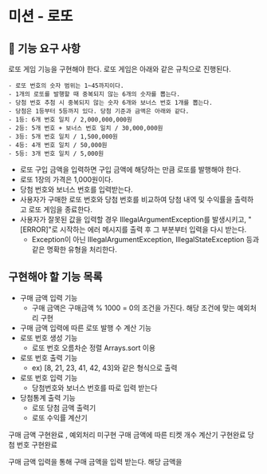 # 미션 - 로또

## 🚀 기능 요구 사항

로또 게임 기능을 구현해야 한다. 로또 게임은 아래와 같은 규칙으로 진행된다.

    - 로또 번호의 숫자 범위는 1~45까지이다.
    - 1개의 로또를 발행할 때 중복되지 않는 6개의 숫자를 뽑는다.
    - 당첨 번호 추첨 시 중복되지 않는 숫자 6개와 보너스 번호 1개를 뽑는다.
    - 당첨은 1등부터 5등까지 있다. 당첨 기준과 금액은 아래와 같다.
    - 1등: 6개 번호 일치 / 2,000,000,000원
    - 2등: 5개 번호 + 보너스 번호 일치 / 30,000,000원
    - 3등: 5개 번호 일치 / 1,500,000원
    - 4등: 4개 번호 일치 / 50,000원
    - 5등: 3개 번호 일치 / 5,000원

* 로또 구입 금액을 입력하면 구입 금액에 해당하는 만큼 로또를 발행해야 한다.
* 로또 1장의 가격은 1,000원이다.
* 당첨 번호와 보너스 번호를 입력받는다.
* 사용자가 구매한 로또 번호와 당첨 번호를 비교하여 당첨 내역 및 수익률을 출력하고 로또 게임을 종료한다.
* 사용자가 잘못된 값을 입력할 경우 IllegalArgumentException를 발생시키고, "[ERROR]"로 시작하는 에러 메시지를 출력 후 그 부분부터 입력을 다시 받는다.
  * Exception이 아닌 IllegalArgumentException, IllegalStateException 등과 같은 명확한 유형을 처리한다.

## 구현해야 할 기능 목록

* 구매 금액 입력 기능
  * 구매 금액은 구매금액 % 1000 = 0의 조건을 가진다. 해당 조건에 맞는 예외처리 구현
* 구매 금액 입력에 따른 로또 발행 수 계산 기능
* 로또 번호 생성 기능
  * 로또 번호 오름차순 정렬 Arrays.sort 이용
* 로또 번호 출력 기능
  * ex) [8, 21, 23, 41, 42, 43]와 같은 형식으로 출력
* 로또 번호 입력 기능
  * 당첨번호와 보너스 번호를 따로 입력 받는다
* 당첨통계 출력 기능
  * 로또 당첨 금액 출력기
  * 로또 수익률 계산기




구매 금액 구현완료 , 예외처리 미구현
구매 금액에 따른 티켓 개수 계산기 구현완료
당첨 번호 구현완료


구매 금액 입력을 통해 구매 금액을 입력 받는다.
해당 금액을 